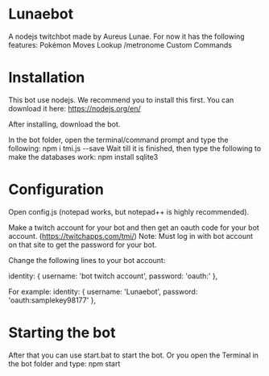 # Lunaebot
A nodejs twitchbot made by Aureus Lunae. For now it has the following features:
Pokémon Moves Lookup
/metronome
Custom Commands

# Installation
This bot use nodejs. We recommend you to install this first. You can download it here: https://nodejs.org/en/

After installing, download the bot.

In the bot folder, open the terminal/command prompt and type the following:
npm i tmi.js --save
Wait till it is finished, then type the following to make the databases work:
npm install sqlite3

# Configuration
Open config.js (notepad works, but notepad++ is highly recommended).

Make a twitch account for your bot and then get an oauth code for your bot account. (https://twitchapps.com/tmi/)
Note: Must log in with bot account on that site to get the password for your bot.

Change the following lines to your bot account:

identity: {
			username: 'bot twitch account',
			password: 'oauth:'
	},
  
For example:
identity: {
			username: 'Lunaebot',
			password: 'oauth:samplekey98177'
	},

# Starting the bot
After that you can use start.bat to start the bot. Or you open the Terminal in the bot folder and type: 
npm start

